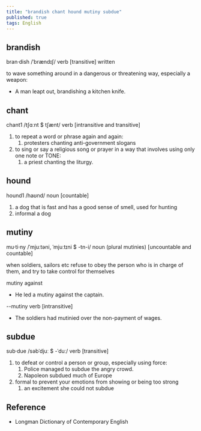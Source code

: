 ```yaml
---
title: "brandish chant hound mutiny subdue"
published: true
tags: English
---
```


## brandish

bran·dish /ˈbrændɪʃ/ verb [transitive] written

to wave something around in a dangerous or threatening way, especially a weapon:

- A man leapt out, brandishing a kitchen knife.

## chant

chant1 /tʃɑːnt $ tʃænt/ verb [intransitive and transitive]

1. to repeat a word or phrase again and again:
   1. protesters chanting anti-government slogans
2. to sing or say a religious song or prayer in a way that involves using only
   one note or TONE:
   1. a priest chanting the liturgy.

## hound

hound1 /haʊnd/ noun [countable]

1. a dog that is fast and has a good sense of smell, used for hunting
2. informal a dog

## mutiny

mu·ti·ny /ˈmjuːtəni, ˈmjuːtɪni $ -tn-i/ noun (plural mutinies) [uncountable and
countable]

when soldiers, sailors etc refuse to obey the person who is in charge of them,
and try to take control for themselves

mutiny against

- He led a mutiny against the captain.

--mutiny verb [intransitive]

- The soldiers had mutinied over the non-payment of wages.

## subdue

sub·due /səbˈdjuː $ -ˈduː/ verb [transitive]

1. to defeat or control a person or group, especially using force:
   1. Police managed to subdue the angry crowd.
   2. Napoleon subdued much of Europe
2. formal to prevent your emotions from showing or being too strong
   1. an excitement she could not subdue

## Reference

- Longman Dictionary of Contemporary English